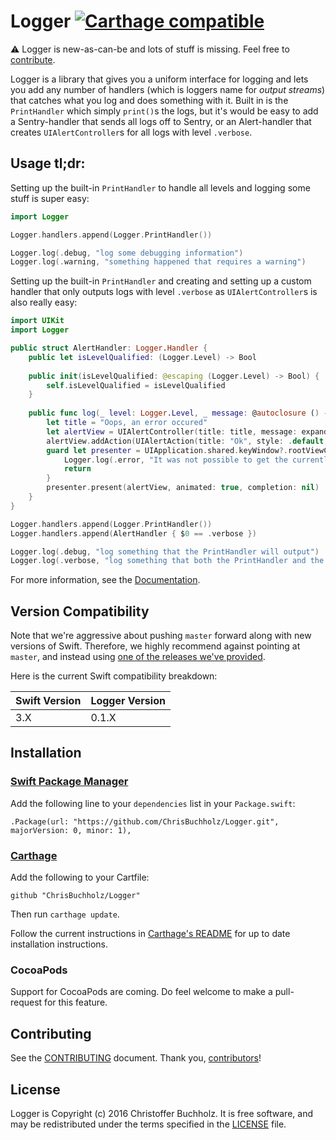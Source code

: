 # Logger [![Carthage compatible](https://img.shields.io/badge/Carthage-compatible-4BC51D.svg?style=flat)](https://github.com/Carthage/Carthage)

⚠️ Logger is new-as-can-be and lots of stuff is missing. Feel free to
[contribute][CONTRIBUTING].

Logger is a library that gives you a uniform interface for logging and lets you
add any number of handlers (which is loggers name for *output streams*) that
catches what you log and does something with it. Built in is the `PrintHandler`
which simply `print()`s the logs, but it's would be easy to add a Sentry-handler
that sends all logs off to Sentry, or an Alert-handler that creates
`UIAlertController`s for all logs with level `.verbose`.

## Usage tl;dr:

Setting up the built-in `PrintHandler` to handle all levels and logging some
stuff is super easy:

```swift
import Logger

Logger.handlers.append(Logger.PrintHandler())

Logger.log(.debug, "log some debugging information")
Logger.log(.warning, "something happened that requires a warning")
```

Setting up the built-in `PrintHandler` and creating and setting up a custom
handler that only outputs logs with level `.verbose` as `UIAlertController`s
is also really easy:

```swift
import UIKit
import Logger

public struct AlertHandler: Logger.Handler {
    public let isLevelQualified: (Logger.Level) -> Bool
    
    public init(isLevelQualified: @escaping (Logger.Level) -> Bool) {
        self.isLevelQualified = isLevelQualified
    }
    
    public func log(_ level: Logger.Level, _ message: @autoclosure () -> String, _ args: [String] = [String](), file: StaticString, line: Int, function: StaticString) {
        let title = "Oops, an error occured"
        let alertView = UIAlertController(title: title, message: expandArgs(message(), args), preferredStyle: .alert)
        alertView.addAction(UIAlertAction(title: "Ok", style: .default, handler: nil))
        guard let presenter = UIApplication.shared.keyWindow?.rootViewController?.presentedViewController ?? UIApplication.shared.keyWindow?.rootViewController else {
            Logger.log(.error, "It was not possible to get the currently presented viewcontroller from the keywindows rootviewcontroller, and it was therefore not possible to present an alert for the user with title %1 and message: %2", [title, message()])
            return
        }
        presenter.present(alertView, animated: true, completion: nil)
    }
}

Logger.handlers.append(Logger.PrintHandler())
Logger.handlers.append(AlertHandler { $0 == .verbose })

Logger.log(.debug, "log something that the PrintHandler will output")
Logger.log(.verbose, "log something that both the PrintHandler and the AlertHandler will output")
```

For more information, see the [Documentation](DOCUMENTATION.md).

## Version Compatibility

Note that we're aggressive about pushing `master` forward along with new
versions of Swift. Therefore, we highly recommend against pointing at `master`,
and instead using [one of the releases we've provided][releases].

Here is the current Swift compatibility breakdown:

| Swift Version | Logger Version |
| ------------- | -------------- |
| 3.X           | 0.1.X          |


[releases]: https://github.com/ChrisBuchholz/Logger/releases

## Installation

### [Swift Package Manager]

[Swift Package Manager]: https://swift.org/package-manager/

Add the following line to your `dependencies` list in your `Package.swift`:

```
.Package(url: "https://github.com/ChrisBuchholz/Logger.git",
majorVersion: 0, minor: 1),
```

### [Carthage]

[Carthage]: https://github.com/Carthage/Carthage

Add the following to your Cartfile:

```
github "ChrisBuchholz/Logger"
```

Then run `carthage update`.

Follow the current instructions in [Carthage's README][carthage-installation]
for up to date installation instructions.

[carthage-installation]: https://github.com/Carthage/Carthage#adding-frameworks-to-an-application

### CocoaPods

Support for CocoaPods are coming. Do feel welcome to make a pull-request for
this feature.

## Contributing

See the [CONTRIBUTING] document. Thank you, [contributors]!

[CONTRIBUTING]: CONTRIBUTING.md
[contributors]: https://github.com/ChrisBuchholz/Logger/graphs/contributors

## License

Logger is Copyright (c) 2016 Christoffer Buchholz. It is free software, and
may be redistributed under the terms specified in the [LICENSE] file.

[LICENSE]: /LICENSE
